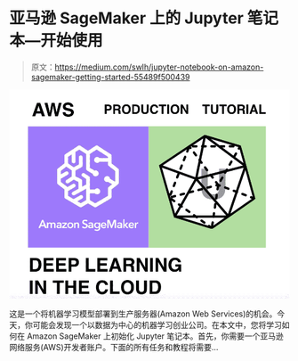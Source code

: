 # 亚马逊 SageMaker 上的 Jupyter 笔记本—开始使用

> 原文：<https://medium.com/swlh/jupyter-notebook-on-amazon-sagemaker-getting-started-55489f500439>

![](img/ca0d2eed12f96e4b7ac2c5c1a7f7ee0c.png)

这是一个将机器学习模型部署到生产服务器(Amazon Web Services)的机会。今天，你可能会发现一个以数据为中心的机器学习创业公司。在本文中，您将学习如何在 Amazon SageMaker 上初始化 Jupyter 笔记本。首先，你需要一个亚马逊网络服务(AWS)开发者账户。下面的所有任务和教程将需要…